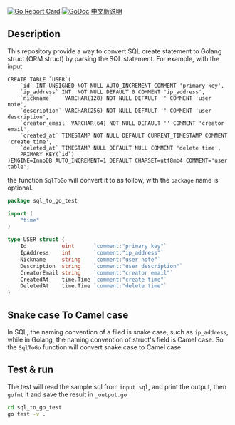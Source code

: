 [![Go Report Card](https://goreportcard.com/badge/github.com/liangyaopei/sqltogo)](https://goreportcard.com/report/github.com/liangyaopei/sqltogo)
[![GoDoc](https://godoc.org/github.com/liangyaopei/sqltogo?status.svg)](http://godoc.org/github.com/liangyaopei/sqltogo)
[中文版说明](./README_zh.md)

## Description
This repository provide a way to convert SQL create statement to Golang struct (ORM struct) by parsing the SQL statement.
For example, with the input
```mysql
CREATE TABLE `USER`(
    `id` INT UNSIGNED NOT NULL AUTO_INCREMENT COMMENT 'primary key',
    `ip_address` INT  NOT NULL DEFAULT 0 COMMENT 'ip_address',
    `nickname`    VARCHAR(128) NOT NULL DEFAULT '' COMMENT 'user note',
    `description` VARCHAR(256) NOT NULL DEFAULT '' COMMENT 'user description',
    `creator_email` VARCHAR(64) NOT NULL DEFAULT '' COMMENT 'creator email',
    `created_at` TIMESTAMP NOT NULL DEFAULT CURRENT_TIMESTAMP COMMENT 'create time',
    `deleted_at` TIMESTAMP NULL DEFAULT NULL COMMENT 'delete time',
    PRIMARY KEY(`id`)
)ENGINE=InnoDB AUTO_INCREMENT=1 DEFAULT CHARSET=utf8mb4 COMMENT='user table';
```
the function `SqlToGo` will convert it to as follow, with the `package` name is optional.
```go
package sql_to_go_test

import (
	"time"
)

type USER struct {
	Id           uint      `comment:"primary key"`
	IpAddress    int       `comment:"ip_address"`
	Nickname     string    `comment:"user note"`
	Description  string    `comment:"user description"`
	CreatorEmail string    `comment:"creator email"`
	CreatedAt    time.Time `comment:"create time"`
	DeletedAt    time.Time `comment:"delete time"`
}
```

## Snake case To Camel case
In SQL, the naming convention of a filed is snake case, such as `ip_address`, while in Golang, 
the naming convention of struct's field is Camel case. So the `SqlToGo` function will convert snake case to
Camel case.

## Test & run
The test will read the sample sql from `input.sql`, and print the output, then `gofmt` it and save
the result in `_output.go`
```sh
cd sql_to_go_test
go test -v .
```